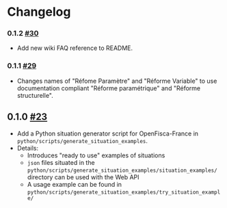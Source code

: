# Changelog

### 0.1.2 [#30](https://github.com/openfisca/tutorial/pull/30)

* Add new wiki FAQ reference to README.

### 0.1.1 [#29](https://github.com/openfisca/tutorial/pull/29)

* Changes names of "Réfome Paramètre" and "Réforme Variable" to use documentation compliant "Réforme paramétrique" and "Réforme structurelle".

## 0.1.0 [#23](https://github.com/openfisca/tutorial/pull/23)

* Add a Python situation generator script for OpenFisca-France in `python/scripts/generate_situation_examples`.
* Details:
  - Introduces "ready to use" examples of situations
  - `json` files situated in the `python/scripts/generate_situation_examples/situation_examples/` directory can be used with the Web API
  - A usage example can be found in `python/scripts/generate_situation_examples/try_situation_example/`
